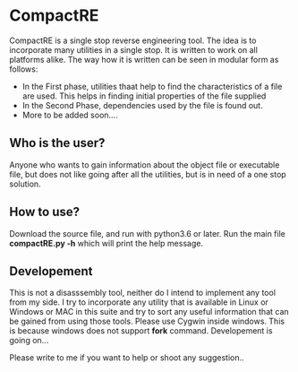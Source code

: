 # CompactRE
CompactRE is a single stop reverse engineering tool. The idea is to incorporate many utilities in a single stop. It is written to work on all platforms alike.
The way how it is written can be seen in modular form as follows:
* In the First phase, utilities thaat help to find the characteristics of a file are used. This helps in finding initial properties of the file supplied
* In the Second Phase, dependencies used by the file is found out.
* More to be added soon....

## Who is the user?
Anyone who wants to gain information about the object file or executable file, but does not like going after all the utilities, but is in need of a one stop solution.

## How to use?
Download the source file, and run with python3.6 or later. Run the main file **compactRE.py -h** which will print the help message.

## Developement
This is not a disasssembly tool, neither do I intend to implement any tool from my side. I try to incorporate any utility that is available in Linux or Windows or MAC in this suite and try to sort any useful information that can be gained from using those tools. Please use Cygwin inside windows. This is because windows does not support **fork** command. Developement is going on...

Please write to me if you want to help or shoot any suggestion..